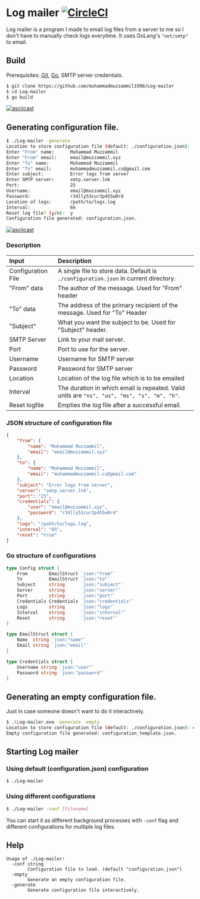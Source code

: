 # Log mailer [![CircleCI](https://circleci.com/gh/muhammadmuzzammil1998/Log-mailer.svg?style=svg)](https://circleci.com/gh/muhammadmuzzammil1998/Log-mailer)
Log mailer is a program I made to email log files from a server to me so I don't have to manually check logs everytime. It uses GoLang's `"net/smtp"` to email.

## Build
Prerequisites: [Git](https://git-scm.com/downloads), [Go](https://golang.org/dl/), SMTP server credentials.
```bash
$ git clone https://github.com/muhammadmuzzammil1998/Log-mailer
$ cd Log-mailer
$ go build
```

[![asciicast](https://asciinema.org/a/DtiFec3m4gAnIKzjo2Qw9WH9l.png)](https://asciinema.org/a/DtiFec3m4gAnIKzjo2Qw9WH9l)

## Generating configuration file.
```bash
$ ./Log-mailer -generate
Location to store configuration file (default: ./configuration.json):
Enter "From" name:      Muhammad Muzzammil
Enter "From" email:     email@muzzammil.xyz
Enter "To" name:        Muhammad Muzzammil
Enter "To" email:       muhammadmuzzammil.cs@gmail.com
Enter subject:          Error logs from server
Enter SMTP server:      smtp.server.lnk
Port:                   25
Username:               email@muzzammil.xyz
Password:               r34lly53cur3p455w0rd
Location of logs:       /path/to/logs.log
Interval:               6h
Reset log file? (y/n):  y
Configuration file generated: configuration.json.
```

[![asciicast](https://asciinema.org/a/rBWW7nvmJtezsRnn3dzfvafvN.png?AAAAAAH)](https://asciinema.org/a/rBWW7nvmJtezsRnn3dzfvafvN)

### Description
| Input              | Description                                                                                 |
|:-------------------|:--------------------------------------------------------------------------------------------|
| Configuration File | A single file to store data. Default is `./configuration.json` in current directory.        |
| "From" data        | The author of the message. Used for "From" header                                           |
| "To" data          | The address of the primary recipient of the message. Used for "To" Header                   |
| "Subject"          | What you want the subject to be. Used for "Subject" header.                                 |
| SMTP Server        | Link to your mail server.                                                                   |
| Port               | Port to use for the server.                                                                 |
| Username           | Username for SMTP server                                                                    |
| Password           | Password for SMTP server                                                                    |
| Location           | Location of the log file which is to be emailed                                             |
| Interval           | The duration in which email is repeated. Valid units are `"ns", "us", "ms", "s", "m", "h"`. |
| Reset logfile      | Empties the log file after a successful email.                                              |

### JSON structure of configuration file
```json
{
    "from": {
        "name": "Muhammad Muzzammil",
        "email": "email@muzzammil.xyz"
    },
    "to": {
        "name": "Muhammad Muzzammil",
        "email": "muhammadmuzzammil.cs@gmail.com"
    },
    "subject": "Error logs from server",
    "server": "smtp.server.lnk",
    "port": "25",
    "credentials": {
        "user": "email@muzzammil.xyz",
        "password": "r34lly53cur3p455w0rd"
    },
    "logs": "/path/to/logs.log",
    "interval": "6h",
    "reset": "true"
}
```

### Go structure of configurations
```go
type Config struct {
	From        EmailStruct `json:"from"`
	To          EmailStruct `json:"to"`
	Subject     string      `json:"subject"`
	Server      string      `json:"server"`
	Port        string      `json:"port"`
	Credentials Credentials `json:"credentials"`
	Logs        string      `json:"logs"`
	Interval    string      `json:"interval"`
	Reset       string      `json:"reset"`
}

type EmailStruct struct {
	Name  string `json:"name"`
	Email string `json:"email"`
}

type Credentials struct {
	Username string `json:"user"`
	Password string `json:"password"`
}
```

## Generating an empty configuration file.
Just in case someone doesn't want to do it interactively.
```bash
$ .\Log-mailer.exe -generate -empty
Location to store configuration file (default: ./configuration.json): configuration_template.json
Empty configuration file generated: configuration_template.json.
```

## Starting Log mailer
### Using default (configuration.json) configuration
```bash
$ ./Log-mailer
```
### Using different configurations
```bash
$ ./Log-mailer -conf [filename]
```
You can start it as different background processes with `-conf` flag and different configurations for multiple log files.

## Help
```
Usage of ./Log-mailer:
  -conf string
        Configuration file to load. (default "configuration.json")
  -empty
        Generate an empty configuration file.
  -generate
        Generate configuration file interactively.
```
